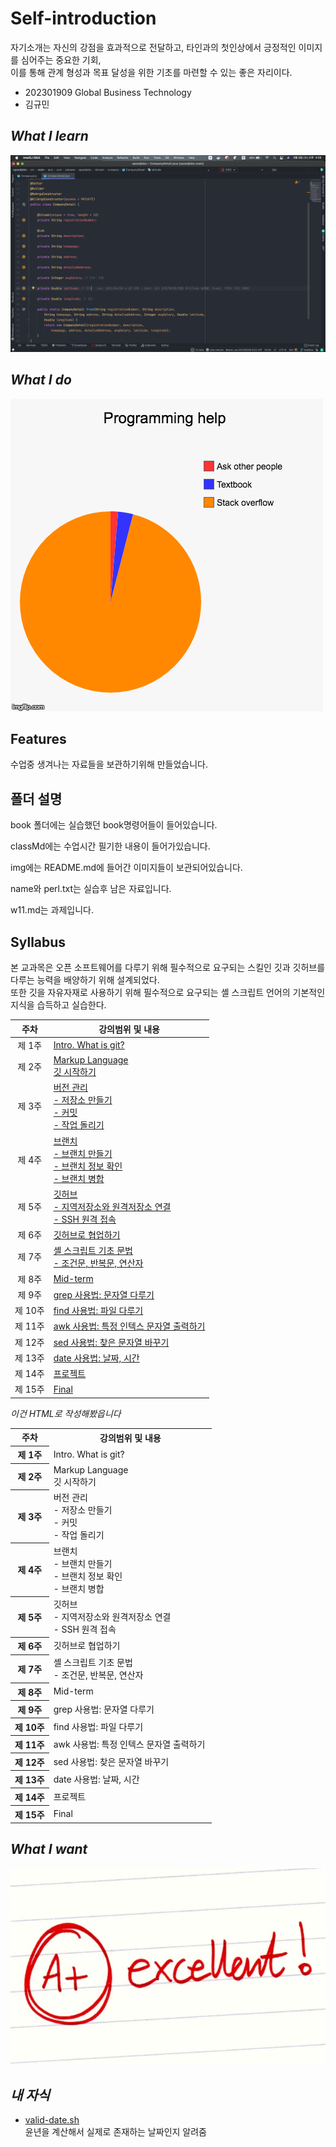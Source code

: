 # Self-introduction
자기소개는 자신의 강점을 효과적으로 전달하고, 타인과의 첫인상에서 긍정적인 이미지를 심어주는 중요한 기회, </br>
이를 통해 관계 형성과 목표 달성을 위한 기초를 마련할 수 있는 좋은 자리이다.

 - 202301909 Global Business Technology
 - 김규민

## *What I learn*
<img src="./img/img.png" alt="what i learn" />

## *What I do*
<img src="./img/op96es9026wy.png" alt="what i do" />

## Features
수업중 생겨나는 자료들을 보관하기위해 만들었습니다.

<h2>폴더 설명</h2>
<p>book 폴더에는 실습했던 book명령어들이 들어있습니다.</p>
<p>classMd에는 수업시간 필기한 내용이 들어가있습니다.</p>
<p>img에는 README.md에 들어간 이미지들이 보관되어있습니다.</p>
<p>name와 perl.txt는 실습후 남은 자료입니다.</p>
<p>w11.md는 과제입니다.</p>


## Syllabus

본 교과목은 오픈 소프트웨어를 다루기 위해 필수적으로 요구되는 스킬인 깃과 깃허브를 다루는 능력을 배양하기 위해 설계되었다.<br>
또한 깃을 자유자재로 사용하기 위해 필수적으로 요구되는 셸 스크립트 언어의 기본적인 지식을 습득하고 실습한다.


| 주차 | 강의범위 및 내용 |
| :---: | --- |
| 제 1주 |  [Intro. What is git?](./classMd/1w.md) |
| 제 2주 | [Markup Language<br>깃 시작하기](./classMd/2w.md)|
| 제 3주 | [버전 관리<br>- 저장소 만들기<br>- 커밋<br>- 작업 돌리기](./classMd/3w.md)  |
| 제 4주 | 	[브랜치<br>- 브랜치 만들기<br>- 브랜치 정보 확인<br>- 브랜치 병합](./classMd/4w.md)  |
| 제 5주 |	 [깃허브<br>- 지역저장소와 원격저장소 연결<br>- SSH 원격 접속 ](./classMd/5w.md) |
| 제 6주 | [깃허브로 협업하기](./classMd/6w.md) |
| 제 7주 | [셸 스크립트 기초 문법<br>- 조건문, 반복문, 연산자 ](./classMd/7w.md)|
| 제 8주 | [Mid-term](./classMd/8w.md) |
| 제 9주 | [grep 사용법: 문자열 다루기](./classMd/9w.md) |
| 제 10주 | 	[find 사용법: 파일 다루기](./classMd/10w.md) |
| 제 11주 | [awk 사용법: 특정 인텍스 문자열 출력하기](./classMd/111w.md) |
| 제 12주 | [sed 사용법: 찾은 문자열 바꾸기](./classMd/12w.md) |
| 제 13주 | [date 사용법: 날짜, 시간](./classMd/13w.md) |
| 제 14주 | [프로젝트](./classMd/14w.md) |
| 제 15주 | [Final](./classMd/15w.md) |

*이건 HTML로 작성해봤읍니다*
<table>
  <tr>
    <th scope="row">주차</th>
    <th scope="row">강의범위 및 내용</th>
  </tr>
  <tr>
    <th scope="row">제 1주</th>
    <td>Intro. What is git?&nbsp;</td>
  </tr>
  <tr>
    <th scope="row">제 2주</th>
    <td>Markup Language<br>깃 시작하기&nbsp;</td>
  </tr>
  <tr>
    <th scope="row">제 3주</th>
    <td>버전 관리<br>- 저장소 만들기<br>- 커밋 <br>- 작업 돌리기&nbsp;</td>
  </tr>
  <tr>
    <th scope="row">제 4주</th>
    <td>브랜치<br>- 브랜치 만들기<br>- 브랜치 정보 확인<br>- 브랜치 병합&nbsp;</td>
  </tr>
  <tr>
    <th scope="row">제 5주</th>
    <td>깃허브<br>- 지역저장소와 원격저장소 연결<br>- SSH 원격 접속&nbsp;</td>
  </tr>
  <tr>
    <th scope="row">제 6주</th>
    <td>깃허브로 협업하기&nbsp;</td>
  </tr>
  <tr>
    <th scope="row">제 7주</th>
    <td>셸 스크립트 기초 문법<br>- 조건문, 반복문, 연산자&nbsp;</td>
  </tr>
  <tr>
    <th scope="row">제 8주</th>
    <td>Mid-term&nbsp;</td>
  </tr>
  <tr>
    <th scope="row">제 9주</th>
    <td>grep 사용법: 문자열 다루기&nbsp;</td>
  </tr>
  <tr>
    <th scope="row">제 10주</th>
    <td>find 사용법: 파일 다루기&nbsp;</td>
  </tr>
  <tr>
    <th scope="row">제 11주</th>
    <td>awk 사용법: 특정 인텍스 문자열 출력하기&nbsp;</td>
  </tr>
  <tr>
    <th scope="row">제 12주</th>
    <td>sed 사용법: 찾은 문자열 바꾸기&nbsp;</td>
  </tr>
  <tr>
    <th scope="row">제 13주</th>
    <td>date 사용법: 날짜, 시간&nbsp;</td>
  </tr>
  <tr>
    <th scope="row">제 14주</th>
    <td>프로젝트&nbsp;</td>
  </tr>
  <tr>
    <th scope="row">제 15주</th>
    <td>Final&nbsp;</td>
  </tr>
</table>

## *What I want*
<img src="./img/2637194552532A800D.jpeg" alt="what i want" />

## *내 자식*
- [valid-date.sh](./valid-date.sh) <br>
윤년을 계산해서 실제로 존재하는 날짜인지 알려줌